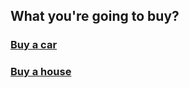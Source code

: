 ## What you're going to buy?
  
### [Buy a car](car-option.md)  
### [Buy a house](house-option.md)  